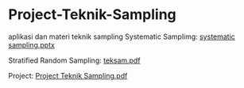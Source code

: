 # Project-Teknik-Sampling
aplikasi dan materi teknik sampling
Systematic Samplimg: [systematic sampling.pptx](https://github.com/yuvanioksarianti29/Project-Teknik-Sampling/files/8148575/systematic.sampling.pptx)

Stratified Random Sampling: [teksam.pdf](https://github.com/yuvanioksarianti29/Project-Teknik-Sampling/files/8148576/teksam.pdf)

Project: [Project Teknik Sampling.pdf](https://github.com/yuvanioksarianti29/Project-Teknik-Sampling/files/8148577/Project.Teknik.Sampling.pdf)
